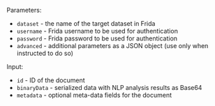 Parameters:
* `dataset` - the name of the target dataset in Frida 
* `username` - Frida username to be used for authentication
* `password` - Frida password to be used for authentication
* `advanced` - additional parameters as a JSON object (use only when instructed to do so)

Input:
* `id` - ID of the document
* `binaryData` - serialized data with NLP analysis results as Base64
* `metadata` - optional meta-data fields for the document
